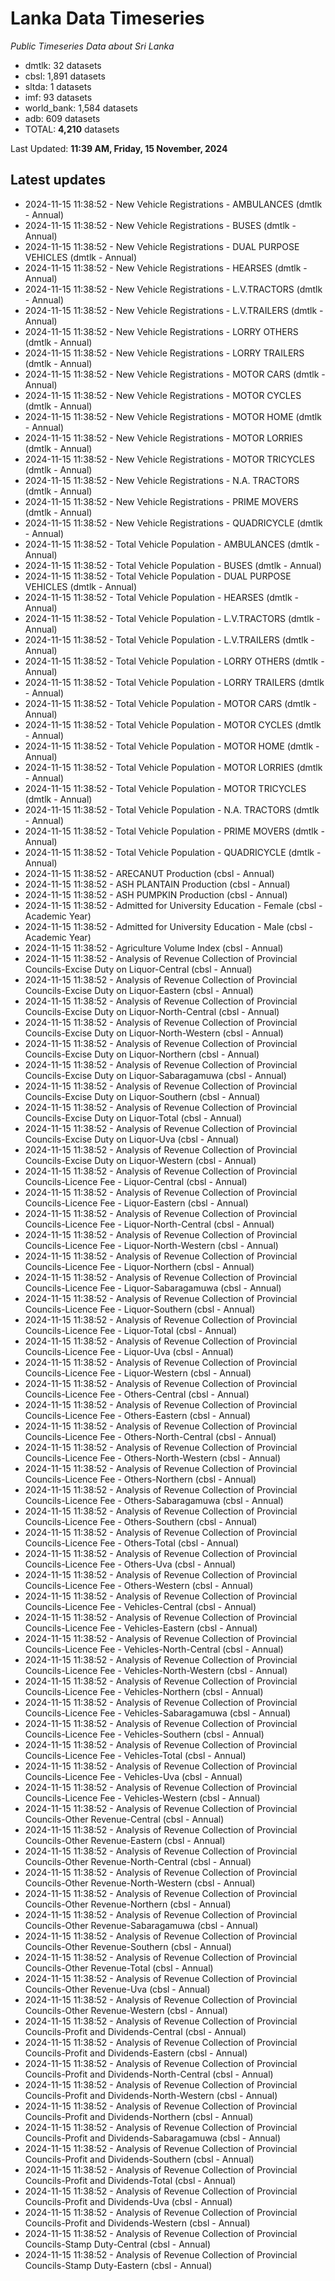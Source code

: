 # Lanka Data Timeseries
*Public Timeseries Data about Sri Lanka*

* dmtlk: 32 datasets
* cbsl: 1,891 datasets
* sltda: 1 datasets
* imf: 93 datasets
* world_bank: 1,584 datasets
* adb: 609 datasets
* TOTAL: **4,210** datasets

Last Updated: **11:39 AM, Friday, 15 November, 2024**

## Latest updates

* 2024-11-15 11:38:52 - New Vehicle Registrations - AMBULANCES (dmtlk - Annual)
* 2024-11-15 11:38:52 - New Vehicle Registrations - BUSES (dmtlk - Annual)
* 2024-11-15 11:38:52 - New Vehicle Registrations - DUAL PURPOSE VEHICLES (dmtlk - Annual)
* 2024-11-15 11:38:52 - New Vehicle Registrations - HEARSES (dmtlk - Annual)
* 2024-11-15 11:38:52 - New Vehicle Registrations - L.V.TRACTORS (dmtlk - Annual)
* 2024-11-15 11:38:52 - New Vehicle Registrations - L.V.TRAILERS (dmtlk - Annual)
* 2024-11-15 11:38:52 - New Vehicle Registrations - LORRY OTHERS (dmtlk - Annual)
* 2024-11-15 11:38:52 - New Vehicle Registrations - LORRY TRAILERS (dmtlk - Annual)
* 2024-11-15 11:38:52 - New Vehicle Registrations - MOTOR CARS (dmtlk - Annual)
* 2024-11-15 11:38:52 - New Vehicle Registrations - MOTOR CYCLES (dmtlk - Annual)
* 2024-11-15 11:38:52 - New Vehicle Registrations - MOTOR HOME (dmtlk - Annual)
* 2024-11-15 11:38:52 - New Vehicle Registrations - MOTOR LORRIES (dmtlk - Annual)
* 2024-11-15 11:38:52 - New Vehicle Registrations - MOTOR TRICYCLES (dmtlk - Annual)
* 2024-11-15 11:38:52 - New Vehicle Registrations - N.A. TRACTORS (dmtlk - Annual)
* 2024-11-15 11:38:52 - New Vehicle Registrations - PRIME MOVERS (dmtlk - Annual)
* 2024-11-15 11:38:52 - New Vehicle Registrations - QUADRICYCLE (dmtlk - Annual)
* 2024-11-15 11:38:52 - Total Vehicle Population - AMBULANCES (dmtlk - Annual)
* 2024-11-15 11:38:52 - Total Vehicle Population - BUSES (dmtlk - Annual)
* 2024-11-15 11:38:52 - Total Vehicle Population - DUAL PURPOSE VEHICLES (dmtlk - Annual)
* 2024-11-15 11:38:52 - Total Vehicle Population - HEARSES (dmtlk - Annual)
* 2024-11-15 11:38:52 - Total Vehicle Population - L.V.TRACTORS (dmtlk - Annual)
* 2024-11-15 11:38:52 - Total Vehicle Population - L.V.TRAILERS (dmtlk - Annual)
* 2024-11-15 11:38:52 - Total Vehicle Population - LORRY OTHERS (dmtlk - Annual)
* 2024-11-15 11:38:52 - Total Vehicle Population - LORRY TRAILERS (dmtlk - Annual)
* 2024-11-15 11:38:52 - Total Vehicle Population - MOTOR CARS (dmtlk - Annual)
* 2024-11-15 11:38:52 - Total Vehicle Population - MOTOR CYCLES (dmtlk - Annual)
* 2024-11-15 11:38:52 - Total Vehicle Population - MOTOR HOME (dmtlk - Annual)
* 2024-11-15 11:38:52 - Total Vehicle Population - MOTOR LORRIES (dmtlk - Annual)
* 2024-11-15 11:38:52 - Total Vehicle Population - MOTOR TRICYCLES (dmtlk - Annual)
* 2024-11-15 11:38:52 - Total Vehicle Population - N.A. TRACTORS (dmtlk - Annual)
* 2024-11-15 11:38:52 - Total Vehicle Population - PRIME MOVERS (dmtlk - Annual)
* 2024-11-15 11:38:52 - Total Vehicle Population - QUADRICYCLE (dmtlk - Annual)
* 2024-11-15 11:38:52 - ARECANUT Production (cbsl - Annual)
* 2024-11-15 11:38:52 - ASH PLANTAIN Production (cbsl - Annual)
* 2024-11-15 11:38:52 - ASH PUMPKIN Production (cbsl - Annual)
* 2024-11-15 11:38:52 - Admitted for University Education - Female (cbsl - Academic Year)
* 2024-11-15 11:38:52 - Admitted for University Education - Male (cbsl - Academic Year)
* 2024-11-15 11:38:52 - Agriculture Volume Index (cbsl - Annual)
* 2024-11-15 11:38:52 - Analysis of Revenue Collection of Provincial Councils-Excise Duty on Liquor-Central (cbsl - Annual)
* 2024-11-15 11:38:52 - Analysis of Revenue Collection of Provincial Councils-Excise Duty on Liquor-Eastern (cbsl - Annual)
* 2024-11-15 11:38:52 - Analysis of Revenue Collection of Provincial Councils-Excise Duty on Liquor-North-Central (cbsl - Annual)
* 2024-11-15 11:38:52 - Analysis of Revenue Collection of Provincial Councils-Excise Duty on Liquor-North-Western (cbsl - Annual)
* 2024-11-15 11:38:52 - Analysis of Revenue Collection of Provincial Councils-Excise Duty on Liquor-Northern (cbsl - Annual)
* 2024-11-15 11:38:52 - Analysis of Revenue Collection of Provincial Councils-Excise Duty on Liquor-Sabaragamuwa (cbsl - Annual)
* 2024-11-15 11:38:52 - Analysis of Revenue Collection of Provincial Councils-Excise Duty on Liquor-Southern (cbsl - Annual)
* 2024-11-15 11:38:52 - Analysis of Revenue Collection of Provincial Councils-Excise Duty on Liquor-Total (cbsl - Annual)
* 2024-11-15 11:38:52 - Analysis of Revenue Collection of Provincial Councils-Excise Duty on Liquor-Uva (cbsl - Annual)
* 2024-11-15 11:38:52 - Analysis of Revenue Collection of Provincial Councils-Excise Duty on Liquor-Western (cbsl - Annual)
* 2024-11-15 11:38:52 - Analysis of Revenue Collection of Provincial Councils-Licence Fee - Liquor-Central (cbsl - Annual)
* 2024-11-15 11:38:52 - Analysis of Revenue Collection of Provincial Councils-Licence Fee - Liquor-Eastern (cbsl - Annual)
* 2024-11-15 11:38:52 - Analysis of Revenue Collection of Provincial Councils-Licence Fee - Liquor-North-Central (cbsl - Annual)
* 2024-11-15 11:38:52 - Analysis of Revenue Collection of Provincial Councils-Licence Fee - Liquor-North-Western (cbsl - Annual)
* 2024-11-15 11:38:52 - Analysis of Revenue Collection of Provincial Councils-Licence Fee - Liquor-Northern (cbsl - Annual)
* 2024-11-15 11:38:52 - Analysis of Revenue Collection of Provincial Councils-Licence Fee - Liquor-Sabaragamuwa (cbsl - Annual)
* 2024-11-15 11:38:52 - Analysis of Revenue Collection of Provincial Councils-Licence Fee - Liquor-Southern (cbsl - Annual)
* 2024-11-15 11:38:52 - Analysis of Revenue Collection of Provincial Councils-Licence Fee - Liquor-Total (cbsl - Annual)
* 2024-11-15 11:38:52 - Analysis of Revenue Collection of Provincial Councils-Licence Fee - Liquor-Uva (cbsl - Annual)
* 2024-11-15 11:38:52 - Analysis of Revenue Collection of Provincial Councils-Licence Fee - Liquor-Western (cbsl - Annual)
* 2024-11-15 11:38:52 - Analysis of Revenue Collection of Provincial Councils-Licence Fee - Others-Central (cbsl - Annual)
* 2024-11-15 11:38:52 - Analysis of Revenue Collection of Provincial Councils-Licence Fee - Others-Eastern (cbsl - Annual)
* 2024-11-15 11:38:52 - Analysis of Revenue Collection of Provincial Councils-Licence Fee - Others-North-Central (cbsl - Annual)
* 2024-11-15 11:38:52 - Analysis of Revenue Collection of Provincial Councils-Licence Fee - Others-North-Western (cbsl - Annual)
* 2024-11-15 11:38:52 - Analysis of Revenue Collection of Provincial Councils-Licence Fee - Others-Northern (cbsl - Annual)
* 2024-11-15 11:38:52 - Analysis of Revenue Collection of Provincial Councils-Licence Fee - Others-Sabaragamuwa (cbsl - Annual)
* 2024-11-15 11:38:52 - Analysis of Revenue Collection of Provincial Councils-Licence Fee - Others-Southern (cbsl - Annual)
* 2024-11-15 11:38:52 - Analysis of Revenue Collection of Provincial Councils-Licence Fee - Others-Total (cbsl - Annual)
* 2024-11-15 11:38:52 - Analysis of Revenue Collection of Provincial Councils-Licence Fee - Others-Uva (cbsl - Annual)
* 2024-11-15 11:38:52 - Analysis of Revenue Collection of Provincial Councils-Licence Fee - Others-Western (cbsl - Annual)
* 2024-11-15 11:38:52 - Analysis of Revenue Collection of Provincial Councils-Licence Fee - Vehicles-Central (cbsl - Annual)
* 2024-11-15 11:38:52 - Analysis of Revenue Collection of Provincial Councils-Licence Fee - Vehicles-Eastern (cbsl - Annual)
* 2024-11-15 11:38:52 - Analysis of Revenue Collection of Provincial Councils-Licence Fee - Vehicles-North-Central (cbsl - Annual)
* 2024-11-15 11:38:52 - Analysis of Revenue Collection of Provincial Councils-Licence Fee - Vehicles-North-Western (cbsl - Annual)
* 2024-11-15 11:38:52 - Analysis of Revenue Collection of Provincial Councils-Licence Fee - Vehicles-Northern (cbsl - Annual)
* 2024-11-15 11:38:52 - Analysis of Revenue Collection of Provincial Councils-Licence Fee - Vehicles-Sabaragamuwa (cbsl - Annual)
* 2024-11-15 11:38:52 - Analysis of Revenue Collection of Provincial Councils-Licence Fee - Vehicles-Southern (cbsl - Annual)
* 2024-11-15 11:38:52 - Analysis of Revenue Collection of Provincial Councils-Licence Fee - Vehicles-Total (cbsl - Annual)
* 2024-11-15 11:38:52 - Analysis of Revenue Collection of Provincial Councils-Licence Fee - Vehicles-Uva (cbsl - Annual)
* 2024-11-15 11:38:52 - Analysis of Revenue Collection of Provincial Councils-Licence Fee - Vehicles-Western (cbsl - Annual)
* 2024-11-15 11:38:52 - Analysis of Revenue Collection of Provincial Councils-Other Revenue-Central (cbsl - Annual)
* 2024-11-15 11:38:52 - Analysis of Revenue Collection of Provincial Councils-Other Revenue-Eastern (cbsl - Annual)
* 2024-11-15 11:38:52 - Analysis of Revenue Collection of Provincial Councils-Other Revenue-North-Central (cbsl - Annual)
* 2024-11-15 11:38:52 - Analysis of Revenue Collection of Provincial Councils-Other Revenue-North-Western (cbsl - Annual)
* 2024-11-15 11:38:52 - Analysis of Revenue Collection of Provincial Councils-Other Revenue-Northern (cbsl - Annual)
* 2024-11-15 11:38:52 - Analysis of Revenue Collection of Provincial Councils-Other Revenue-Sabaragamuwa (cbsl - Annual)
* 2024-11-15 11:38:52 - Analysis of Revenue Collection of Provincial Councils-Other Revenue-Southern (cbsl - Annual)
* 2024-11-15 11:38:52 - Analysis of Revenue Collection of Provincial Councils-Other Revenue-Total (cbsl - Annual)
* 2024-11-15 11:38:52 - Analysis of Revenue Collection of Provincial Councils-Other Revenue-Uva (cbsl - Annual)
* 2024-11-15 11:38:52 - Analysis of Revenue Collection of Provincial Councils-Other Revenue-Western (cbsl - Annual)
* 2024-11-15 11:38:52 - Analysis of Revenue Collection of Provincial Councils-Profit and Dividends-Central (cbsl - Annual)
* 2024-11-15 11:38:52 - Analysis of Revenue Collection of Provincial Councils-Profit and Dividends-Eastern (cbsl - Annual)
* 2024-11-15 11:38:52 - Analysis of Revenue Collection of Provincial Councils-Profit and Dividends-North-Central (cbsl - Annual)
* 2024-11-15 11:38:52 - Analysis of Revenue Collection of Provincial Councils-Profit and Dividends-North-Western (cbsl - Annual)
* 2024-11-15 11:38:52 - Analysis of Revenue Collection of Provincial Councils-Profit and Dividends-Northern (cbsl - Annual)
* 2024-11-15 11:38:52 - Analysis of Revenue Collection of Provincial Councils-Profit and Dividends-Sabaragamuwa (cbsl - Annual)
* 2024-11-15 11:38:52 - Analysis of Revenue Collection of Provincial Councils-Profit and Dividends-Southern (cbsl - Annual)
* 2024-11-15 11:38:52 - Analysis of Revenue Collection of Provincial Councils-Profit and Dividends-Total (cbsl - Annual)
* 2024-11-15 11:38:52 - Analysis of Revenue Collection of Provincial Councils-Profit and Dividends-Uva (cbsl - Annual)
* 2024-11-15 11:38:52 - Analysis of Revenue Collection of Provincial Councils-Profit and Dividends-Western (cbsl - Annual)
* 2024-11-15 11:38:52 - Analysis of Revenue Collection of Provincial Councils-Stamp Duty-Central (cbsl - Annual)
* 2024-11-15 11:38:52 - Analysis of Revenue Collection of Provincial Councils-Stamp Duty-Eastern (cbsl - Annual)